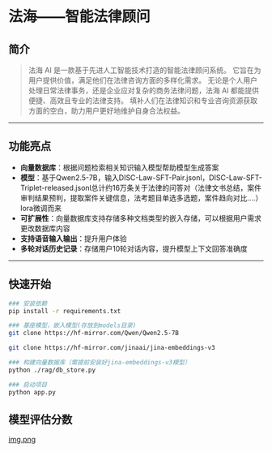 # 法海——智能法律顾问

##  简介
> 法海 AI 是一款基于先进人工智能技术打造的智能法律顾问系统。
> 它旨在为用户提供价值，满足他们在法律咨询方面的多样化需求。
> 无论是个人用户处理日常法律事务，还是企业应对复杂的商务法律问题，法海 AI 都能提供便捷、高效且专业的法律支持。
> 填补人们在法律知识和专业咨询资源获取方面的空白，助力用户更好地维护自身合法权益。

---

## 功能亮点
- **向量数据库**：根据问题检索相关知识输入模型帮助模型生成答案
- **模型**：基于Qwen2.5-7B，输入DISC-Law-SFT-Pair.jsonl，DISC-Law-SFT-Triplet-released.jsonl总计约16万条关于法律的问答对（法律文书总结，案件审判结果预判，提取案件关键信息，法考题目单选多选题，案件趋向对比....）lora微调而来
- **可扩展性**：向量数据库支持存储多种文档类型的嵌入存储，可以根据用户需求更改数据库内容
- **支持语音输入输出**：提升用户体验
- **多轮对话历史记录**：存储用户10轮对话内容，提升模型上下文回答准确度

---

## 快速开始
```bash
### 安装依赖
pip install -r requirements.txt

### 基座模型，嵌入模型(存放到models目录)
git clone https://hf-mirror.com/Qwen/Qwen2.5-7B

git clone https://hf-mirror.com/jinaai/jina-embeddings-v3

### 构建向量数据库（需提前安装好jina-embeddings-v3模型）
python ./rag/db_store.py

### 启动项目
python app.py

```
## 模型评估分数

[img.png](img.png)









